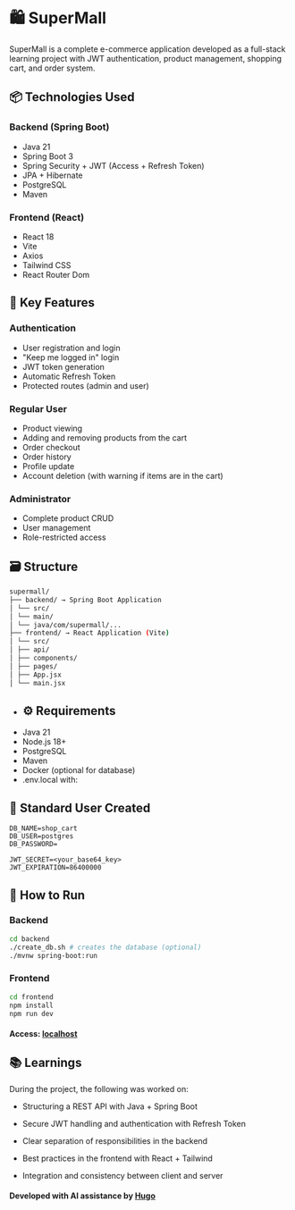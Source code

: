 # 🛍️ SuperMall

SuperMall is a complete e-commerce application developed as a full-stack learning project with JWT authentication, product management, shopping cart, and order system.

## 📦 Technologies Used

### Backend (Spring Boot)
- Java 21
- Spring Boot 3
- Spring Security + JWT (Access + Refresh Token)
- JPA + Hibernate
- PostgreSQL
- Maven

### Frontend (React)
- React 18
- Vite
- Axios
- Tailwind CSS
- React Router Dom

## 🔐 Key Features

### Authentication
- User registration and login
- "Keep me logged in" login
- JWT token generation
- Automatic Refresh Token
- Protected routes (admin and user)

### Regular User
- Product viewing
- Adding and removing products from the cart
- Order checkout
- Order history
- Profile update
- Account deletion (with warning if items are in the cart)

### Administrator
- Complete product CRUD
- User management
- Role-restricted access

## 🗃️ Structure
```bash
supermall/
├── backend/ → Spring Boot Application
│ └── src/
│ └── main/
│ └── java/com/supermall/...
├── frontend/ → React Application (Vite)
│ └── src/
│ ├── api/
│ ├── components/
│ ├── pages/
│ ├── App.jsx
│ └── main.jsx
```

- ## ⚙️ Requirements
- Java 21
- Node.js 18+
- PostgreSQL
- Maven
- Docker (optional for database)
- .env.local with:

## 🪪 Standard User Created
```env
DB_NAME=shop_cart
DB_USER=postgres
DB_PASSWORD=

JWT_SECRET=<your_base64_key>
JWT_EXPIRATION=86400000
```

## 🚀 How to Run
### Backend
```bash
cd backend
./create_db.sh # creates the database (optional)
./mvnw spring-boot:run
```

### Frontend
```bash
cd frontend
npm install
npm run dev
```

#### Access: [localhost](http://localhost:5173)

## 📚 Learnings

During the project, the following was worked on:
- Structuring a REST API with Java + Spring Boot

- Secure JWT handling and authentication with Refresh Token

- Clear separation of responsibilities in the backend

- Best practices in the frontend with React + Tailwind

- Integration and consistency between client and server

#### Developed with AI assistance by [Hugo](https://github.com/hugoalvessiq)